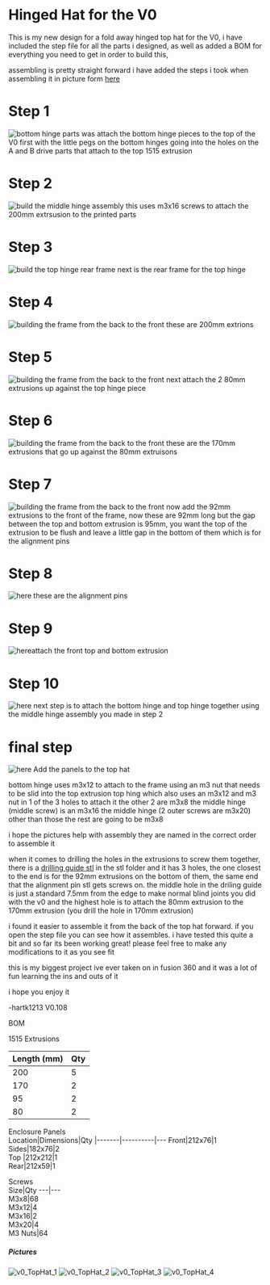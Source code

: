 # Hinged Hat for the V0

This is my new design for a fold away hinged top hat for the V0, i have included the step file for all the parts i designed, as well as added a BOM for everything you need to get in order to build this, 

assembling is pretty straight forward i have added the steps i took when assembling it in picture form [here](Images/Assembly) 

# Step 1
![bottom hinge parts](Images/Assembly/step1.png) was attach the bottom hinge pieces to the top of the V0 first with the little pegs on the bottom hinges going into the holes on the A and B drive parts that attach to the top 1515 extrusion 


# Step 2
![build the middle hinge assembly](Images/Assembly/step2.png) 
this uses m3x16 screws to attach the 200mm extrsusion to the printed parts

# Step 3
![build the top hinge rear frame](Images/Assembly/step3.png) 
next is the rear frame for the top hinge 

# Step 4
![building the frame from the back to the front](Images/Assembly/step4.png) 
these are 200mm extrions 

# Step 5
![building the frame from the back to the front](Images/Assembly/step5.png) 
next attach the 2 80mm extrusions up against the top hinge piece

# Step 6 
![building the frame from the back to the front](Images/Assembly/step6.png) 
these are the 170mm extrusions that go up against the 80mm extruisons

# Step 7
![building the frame from the back to the front](Images/Assembly/step7.png) 
now add the 92mm extrusions to the front of the frame, now these are 92mm long but the gap between the top and bottom extrusion is 95mm, you want the top of the extrusion to be flush and leave a little gap in the bottom of them which is for the alignment pins

# Step 8
 ![here](Images/Assembly/step8.png) these are the alignment pins 
 
# Step 9 
 ![here](Images/Assembly/step9.png)attach the front top and bottom extrusion
 
 # Step 10
  ![here](Images/Assembly/step10.png) next step is to attach the bottom hinge and top hinge together using the middle hinge assembly you made in step 2
  
  # final step
  ![here](Images/Assembly/FinalAssembly.png) 
  Add the panels to the top hat 


bottom hinge uses m3x12 to attach to the frame using an m3 nut that needs to be slid into the top extrusion
top hing which also uses an m3x12 and m3 nut in 1 of the 3 holes to attach it the other 2 are m3x8
the middle hinge (middle screw) is an m3x16
the middle hinge (2 outer screws are m3x20)
other than those the rest are going to be m3x8

i hope the pictures help with assembly they are named in the correct order to assemble it 

when it comes to drilling the holes in the extrusions to screw them together, there is a [drilling guide stl](STL/TopHat_hole_Drilling_Guide_x1.stl) in the stl folder and it has 3 holes, the one closest to the end is for the 92mm extrusions on the bottom of them, the same end that the alignment pin stl gets screws on. 
the middle hole in the driling guide is just a standard 7.5mm from the edge to make normal blind joints you did with the v0 and the highest hole is to attach the 80mm extrusion to the 170mm extrusion (you drill the hole in 170mm extrusion)


i found it easier to assemble it from the back of the top hat forward. if you open the step file you can see how it assembles. i have tested this quite a bit and so far its been working great! please feel free to make any modifications to it as you see fit

this is my biggest project ive ever taken on in fusion 360 and it was a lot of fun learning the ins and outs of it


i hope you enjoy it 

-hartk1213 V0.108

BOM



1515 Extrusions

Length (mm)|Qty
------|---	
200|5	
170|2	
95|2
80|2
			
			
Enclosure Panels			
Location|Dimensions|Qty
|-------|----------|---	
Front|212x76|1	
Sides|182x76|2	
Top	|212x212|1	
Rear|212x59|1	
			
			
			
Screws			
Size|Qty
---|---		
M3x8|68		
M3x12|4		
M3x16|2		
M3x20|4		
M3 Nuts|64		

	

 
##### Pictures
![v0_TopHat_1](Images/1.jpg)
![v0_TopHat_2](Images/2.jpg)
![v0_TopHat_3](Images/3.jpg)
![v0_TopHat_4](Images/4.jpg)
